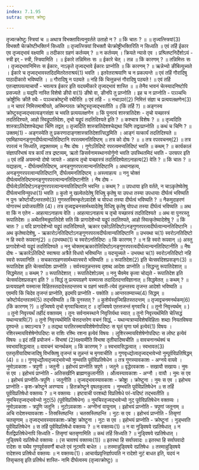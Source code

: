 ```yaml
---
index: 7.1.95
sutra: तृज्वत् क्रोष्टुः

---
```

 तृज्वत्क्रोष्टुः स्त्रियां च ॥ अथात्र विभक्तावित्यनुवर्तते उताहो न ? ॥ किं चातः ? ॥ ॥ तृज्वत्स्त्रियां(3) विभक्तौ चेत्क्रोष्टीभक्तिर्न सिध्यति ॥ तृज्वत्स्त्रियां विभक्तौ चेत्क्रोष्ट्रीभक्तिरिति न सिध्यति ॥ एवं तर्हि ईकार एव तृज्वद्भावं वक्ष्यामि ॥ तदीकार ग्रहणं कर्तव्यम् ? ॥ न कर्तव्यम् । क्रियते न्यासे एव । प्रश्र्लिष्टनिर्देशोऽयं - स्त्री इर् - स्त्री, स्त्रियामिति । ॥ ईकारे तन्निमित्तः सः ॥ ईकारे चेत् । तन्न ॥ किं कारणम् ? ॥ तन्निमित्तः सः । तृज्वद्भावनिमित्तः स ईकारः, नाऽकृते तृज्वद्भावे ईकारः प्राप्नोति ॥ किं कारणम् ? ॥ ऋन्नेभ्यो ङीबित्युच्यते । ईकारे च तृज्वद्भावस्तदिदमितरेतराश्रयं(1) भवति । इतरेतराश्रयाणि च न प्रकल्पन्ते ॥ एवं तर्हि गौरादिषु पाठादीकारो भविष्यति । ॥ गौरादिषु न पठ्यते ॥ नहि किं चित्तुन्नन्तं गौरादिषु पठ्यते ! ॥ एवं तर्हि एतज्ज्ञापयत्याचार्यो - भवत्यत्र ईकार इति यदयमीकारे तृज्वद्भावं शास्ति ॥ ॥ तेनैव भावनं चेत्स्यादनिष्टोपि प्रसज्यते ॥ यद्यपि नास्ति विशेषो ङीपो वा(1) ङीषो वा, ङीनपि तु प्राप्नोति । इह च न प्राप्नोति - पञ्ञ्चभिः क्रोष्ट्रीभिः क्रीतै रथैः - पञ्ञ्चक्रोष्टृभी रथैरिति ॥ एवं तर्हि -  ॥ नचाऽपरं(2) निमित्तं संज्ञा च प्रत्ययलक्षणेन(3) ॥ न चापरं निमित्तमाश्रीयते, अस्मिन्परतः क्रोष्टुस्तृज्वद्भवतीति ॥ (किं तर्हि ?) ॥ अङ्गस्य क्रोष्टुस्तृज्वद्भवत्यङ्गसंज्ञा च भवति प्रत्ययलक्षणेन ॥ किं पुनरयं शास्त्रातिदेशः -  तृचो यच्छास्त्रं तदतिदिश्यते, आहो स्विद्रूपातिदेशः, तृचो यद्रूपं तदतिदिश्यते इति ? ॥ कश्चात्र विशेषः ? ॥ ॥ तृज्वदिति शास्त्राऽतिदेशश्चेद्यथा चिणि तद्वत् ॥ तृज्वदिति शास्त्रातिदेशश्चेद्यथा चिणि तद्वत्प्राप्नोति ॥ कथं च चिणि ? ॥ उक्तम्(1) - अङ्गस्येति तु प्रकरणादाङ्गशास्त्रातिदेशात्सिद्धमिति । आङ्गं यत्कार्यं तदतिदिश्यते ॥ एवमिहाप्यनङ्गुणदीर्घत्वान्यतिदिष्टानि रपरत्वमनतिदिष्टम् ॥ तत्र को दोषः ? ॥ ॥ तत्र रपरवचनम्(2) ॥ तत्र रपरत्वं न सिध्यति, तद्वक्तव्यम् ॥ नैषः दोषः । गुणेऽतिदिष्टे रपरत्वमप्यतिदिष्टं भवति ॥ कथम् ? ॥ कार्यकालं संज्ञापरिभाषं यत्र कार्यं तत्र द्रष्टव्यम्, ऋतो ङिसर्वनामस्थानयोर्गुणो भवति उपस्थितमिदं भवति -  उरण्रपर इति ॥ एवं तर्हि अयमन्यो दोषो जायते -  आहत्य तृचो यच्छास्त्रं तदतिदिश्येताऽनाहत्य(2) वेति ? ॥ किं चातः ? ॥ यद्याहत्य,  -  दीर्घत्वमतिदिष्टम्, अनङ्गुणरपरत्वान्यनतिदिष्टानि ॥ अथानाहत्य, अनङ्गुणरपरत्वान्यतिदिष्टानि, दीर्घत्वमनतिदिष्टम् ॥ अस्त्वाहत्य ॥ ननु चोक्तं दीर्घत्वमतिदिष्टमनङ्गुणरपरत्वान्यनतिदिष्टानीति । नैष दोषः - दीर्घत्वेऽतिदिष्टेऽनङ्गुणरपरत्वान्यनयतिदिष्टानि भवन्ति ॥ कथम् ? ॥ उपधाया इति वर्तते, न चाऽकृतेष्वेतेषु दीर्घत्वभाविन्युपधा(1) भवति ॥ कुतो नु खल्वेतदेतेषु विधिषु कृतेषु या उपधा तस्या उपधायाः दीर्घत्वं भविष्यति न पुनः क्रोष्टोर्योऽन्तरतमो(3) गुणस्तस्मिन्कृतेऽवादेशे च योपधा तस्या दीर्घत्वं भविष्यति ? ॥ नैकमुदाहरणं योगारम्भं प्रयोजयतीति (4)। तत्र तृज्वद्वचनसार्मथ्यादेतेषु विधिषु कृतेषु योपधा तस्या दीर्घत्वं भविष्यति ॥ अथ वा किं न एतेन -  आहत्याऽनाहत्य वेति । आहत्याऽनाहत्य च तृचो यच्छास्त्रं तदतिदिश्यते ॥ अथ वा पुनरस्तु रूपातिदेशः ॥ अथैतस्मिन्रूपातिदेशे सति किं प्रागादेशेभ्यो यद्रूपं तदतिश्यते, आहो स्वित्कृतेष्वादेशेषु ? ॥ किं चातः ? ॥ यदि प्रागादेशेभ्यो यद्रूपं तदतिदिश्यते, ऋकार एकोऽतिदिष्टोऽनङ्गुणरपरत्वदीर्घत्वान्यनतिदिष्टानि । अथ कृतेष्वादेशेषु,  -  ऋकारोऽनतिदिष्टोऽनङ्गुणरपरत्वदीर्घत्वान्यतिदिष्टानि ॥ उभयथा च(1) स्वरोऽनतिदिष्टो न हि स्वरो रूपवान्(2) ॥ (उभयथा(1) च स्वरोऽनतिदिष्टः ॥ किं कारणम् ? ॥ न हि स्वरो रूपवान् ॥) अस्तु प्रागादेशेभ्यो यद्रूपं तदतिदिश्यते ॥ ननु चोक्तम्ऋकारोतिदिष्टोऽनङ्गुणरपरत्वदीर्घत्वान्यनतिदिष्टानीति ॥ नैषः दोषः -  ऋकारेऽतिदिष्टे स्वाश्रया अत्रैते विधयो भविष्यन्ति ॥ यदप्युच्यते -  उभयथा च(1) स्वरोऽनतिदिष्टो नहि स्वरो रूपवानिति । सचकारग्रहणसार्मथ्यात्स्वरो भविष्यति ॥ ॥ रूपातिदेश(2) इति चेत्सर्वादेशप्रसङ्गः(3) ॥ रूपातिदेश इति चेत्सर्वादेशः प्राप्नोति । सर्वस्यतुन्नन्तस्य तृशब्द आदेशः प्राप्नोति ॥ सिद्धन्तु रूपातिदेशात् ॥ सिद्धमेतत् ॥ कथम् ? ॥ रूपातिदेशात् । रूपातिदेशोऽयम् ॥ ननु चैवमेव कृत्वा चोद्यते - रूपातिदेश इति चेत्सर्वादेशप्रसङ्ग इति ? ॥ सिद्धं तु प्रत्ययग्रहणे यस्मात्स तदादितदन्तविज्ञानात् ॥ सिद्धमेतत् ॥ कथम् ? ॥ प्रत्ययग्रहणे यस्मात्स विहितस्तदादेस्तदन्तस्य च ग्रहणं भवती-त्येवं तुन्नन्तस्य तृजन्त आदेशो भविष्यति ॥ एवमपि किं चिदेव तृजन्तं प्राप्नोति, इदमपि प्राप्नोति - पक्तेति ॥ आन्तरतम्याच्च(4) सिद्धम् ॥ क्रोष्टोर्यदन्तरतमं(5) तद्भविष्यति ॥ किं पुनस्तत् ? ॥ कुशेर्यस्तृज्विहितस्तदन्तम् ॥ तृज्वद्वचनमनर्थकम्(6) (किं कारणम् ?) ॥ तृज्विषये तृचो मृगवाचित्वात् ट ॥ तृज्विषये एतत्तजन्तं मृगवाचि ( ॥ तुनो निवृत्त्यर्थम् ॥ ) ॥ तुनो निवृत्त्यर्थं तर्हीदं वक्तव्यम् । तुनः सर्वनामस्थाने निवृत्तिर्यथा स्यात् ॥ तुनो निवृत्त्यर्थमिति चेत्सिद्धं यथान्यत्रापि(7) ॥ तुनो निवृत्त्यर्थमिति चेत्तदन्तरेण वचनं सिद्धं,  - यथान्यत्राप्यविशेषविहिताः शब्दाः नियतविषया दृश्यन्ते ॥ क्वाऽन्यत्र ? ॥ तद्यथा घरतिरस्मायविशेषेणोपदिष्टः स घृतं घृणा घर्म इत्येवं(1) विषयः । रशिरस्मायविशेषेणोपदिष्टः स राशिः रश्मिः रशना इत्येवं विषयः । लुशिरस्मायविशेषेणोपदिष्टः स लोष्ट इत्येवं विषयः ॥ इदं तर्हि प्रयोजनं -  विभाषां (2)वक्ष्यामीति विभाषा तृतीयादिष्वचीति ॥ वावचनानर्थक्यं च स्वभावसिद्धत्वात् ॥ वावचनं चानर्थकम् ॥ किं कारणम् ? ॥ स्वभावसिद्धत्वात् । स्वभावत(3) एतत्तृतीयादिष्वजादिषु विभक्तिषु तृजन्तं च तुन्नन्तं च मृगवाचीति ॥ गुणवृध्द्योत्वतृज्वद्भावेभ्यो नुम्पूर्वविप्रतिषिद्धम् (4) ॥ ॥। गुणवृध्द्यौत्वतृज्वद्भावेभ्यो नुम्भवति पूर्वविप्रतिषेधेन ॥ तत्र गुणस्यावकाशः - अग्नये वायवे । नुमोऽवकाशः - त्रपुणी । जतुनी । इहोभयं प्राप्नोति त्रपुणे । जतुने ॥ वृद्धेरवकाशः - सखायौ सखायः। नुमः स एव । इहोभयं प्राप्नोति - अतिसखीनि ब्राह्मणकुलानीति । औत्वस्यावकाशः - अग्नौ । वायौ । नुमः स एव । इहोभयं प्राप्नोति-त्रपूणि । जतूनीति । तृज्वद्भावस्यावकाशः - क्रोष्ट्रा । क्रोष्टुना । नुमः स एव । इहोभय प्राप्नोति - कृश-क्रोष्टुने अरण्याय । हितक्रोष्टुने वृषलकुलाय । नुम्भवति पूर्वविप्रतिषेधेन ॥ स तर्हि पूर्वविप्रतिषेधो वक्तव्यः ? ॥ न वक्तव्यः । इष्टवाची परशब्दो विप्रतिषेधे परं-यदिष्टं तद्भवतीति ॥ नुमचिरतृज्वद्भावेभ्यो नुट्(5) (पूर्वविप्रतिषेधेन) ॥ नुमचिरतृज्वद्भावेभ्यो नुट् पूर्वविप्रतिषेधेन वक्तव्यः । नुमोऽवकाशः - त्रपूणि जतूनि । नुटोऽवकाशः - अग्नीनां वायूनाम् । इहोभयं प्राप्नोति - त्रपूणां जतूनाम् ॥ अचि रादेशस्यावकाशः - तिस्रस्तिष्ठन्ति । चतस्रस्तिष्ठन्ति । नुटः स एव । इहोभयं प्राप्नोति - तिसृणां चतसृणाम् ॥ तृज्वद्भावस्यावकाशः-क्रोष्ट्रा क्रोष्टुना । नुटः स एव । इहोभयं प्राप्नोति - क्रोष्टूनां । नुड्भवति पूर्वविप्रतिषेधेन ॥ स तर्हि पूर्वविप्रतिषेधो वक्तव्यः ? ॥ न वक्तव्यः(1) ॥ न वा नुडि्वषये रप्रतिषेधात् ॥ न वैतद्विप्रतिषेधेनापि सिध्यति - तिसृणां चतसृणामिति ॥ कथं तर्हि सिध्यति ? ॥ नुडि्वषये रप्रतिषेधात् । नुडि्वषये रप्रतिषेधो वक्तव्यः । (स चावश्यं वक्तव्यः(1)) ॥ इतरथा हि सर्वापवादः ॥ इतरथा हि सर्वापवादो रादेशः स यथैव गुणपूर्वसवर्णौ बाधते एवं नुटमपि बाधेत । ॥ तस्मान्नुडि्वषये रप्रतिषेधः ॥ तस्मान्नुडि्वषये रादेशस्य प्रतिषेधो वक्तव्यः ॥ न वक्तव्यः(1)। आचार्यप्रवृत्तिर्ज्ञापयति न रादेशो नुटं बाधत इति, यदयं न तिसृचतसृ इति प्रतिषेधं शास्ति- नामि दीर्घत्वस्य (तृज्वत्क्रोष्टुः) ॥ 